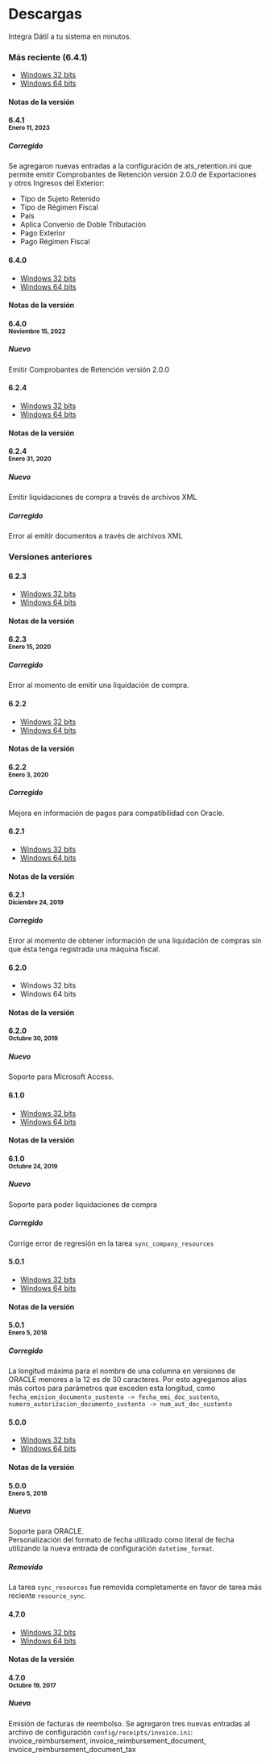 
# Descargas

Integra Dátil a tu sistema en minutos.

### Más reciente (6.4.1)

- [Windows 32 bits](https://linkapp-installers.s3.us-west-2.amazonaws.com/Datil+LinkApp_6.4.1_32bit.exe)
- [Windows 64 bits](https://linkapp-installers.s3.us-west-2.amazonaws.com/Datil+LinkApp_6.4.1_64bit.exe)

#### Notas de la versión

#### <strong>6.4.1</strong><br><small><strong>Enero 11, 2023</strong></small>

##### Corregido
Se agregaron nuevas entradas a la configuración de ats_retention.ini que permite emitir Comprobantes de Retención versión 2.0.0 de Exportaciones y otros Ingresos del Exterior:
<ul>
    <li>Tipo de Sujeto Retenido</li>
    <li>Tipo de Régimen Fiscal</li>
    <li>País</li>
    <li>Aplica Convenio de Doble Tributación</li>
    <li>Pago Exterior</li>
    <li>Pago Régimen Fiscal</li>
</ul>

#### 6.4.0

- [Windows 32 bits](https://s3-us-west-2.amazonaws.com/linkapp-installers/Datil+LinkApp_6.4.0_32bit.exe)
- [Windows 64 bits](https://s3-us-west-2.amazonaws.com/linkapp-installers/Datil+LinkApp_6.4.0_64bit.exe)

#### Notas de la versión

#### <strong>6.4.0</strong><br><small><strong>Noviembre 15, 2022</strong></small>

##### Nuevo
Emitir Comprobantes de Retención versión 2.0.0

#### 6.2.4

- [Windows 32 bits](https://s3-us-west-2.amazonaws.com/linkapp-installers/Datil+LinkApp_6.2.4_32bit.exe)
- [Windows 64 bits](https://s3-us-west-2.amazonaws.com/linkapp-installers/Datil+LinkApp_6.2.4_64bit.exe)

#### Notas de la versión

#### <strong>6.2.4</strong><br><small><strong>Enero 31, 2020</strong></small>

##### Nuevo
Emitir liquidaciones de compra a través de archivos XML

##### Corregido
Error al emitir documentos a través de archivos XML

### Versiones anteriores

#### 6.2.3

- [Windows 32 bits](https://s3-us-west-2.amazonaws.com/linkapp-installers/Datil+LinkApp_6.2.3_32bit.exe)
- [Windows 64 bits](https://s3-us-west-2.amazonaws.com/linkapp-installers/Datil+LinkApp_6.2.3_64bit.exe)

#### Notas de la versión

#### <strong>6.2.3</strong><br><small><strong>Enero 15, 2020</strong></small>

##### Corregido
Error al momento de emitir una liquidación de compra.


#### 6.2.2

- [Windows 32 bits](https://s3-us-west-2.amazonaws.com/linkapp-installers/Datil+LinkApp_6.2.2_32bit.exe)
- [Windows 64 bits](https://s3-us-west-2.amazonaws.com/linkapp-installers/Datil+LinkApp_6.2.2_64bit.exe)

#### Notas de la versión

#### <strong>6.2.2</strong><br><small><strong>Enero 3, 2020</strong></small>

##### Corregido
Mejora en información de pagos para compatibilidad con Oracle.


#### 6.2.1

- [Windows 32 bits](https://s3-us-west-2.amazonaws.com/linkapp-installers/Datil+LinkApp_6.2.1_32bit.exe)
- [Windows 64 bits](https://s3-us-west-2.amazonaws.com/linkapp-installers/Datil+LinkApp_6.2.1_64bit.exe)

#### Notas de la versión

#### <strong>6.2.1</strong><br><small><strong>Diciembre 24, 2019</strong></small>

##### Corregido
Error al momento de obtener información de una liquidación de compras sin que ésta tenga registrada una máquina fiscal.


#### 6.2.0

- Windows 32 bits
- Windows 64 bits

#### Notas de la versión

#### <strong>6.2.0</strong><br><small><strong>Octubre 30, 2019</strong></small>

##### Nuevo
Soporte para Microsoft Access. 


#### 6.1.0

- [Windows 32 bits](https://s3-us-west-2.amazonaws.com/linkapp-installers/Datil+LinkApp_6.1.0_32bit_generic.exe)
- [Windows 64 bits](https://s3-us-west-2.amazonaws.com/linkapp-installers/Datil+LinkApp_6.1.0_64bit_generic.exe)

#### Notas de la versión

#### <strong>6.1.0</strong><br><small><strong>Octubre 24, 2019</strong></small>

##### Nuevo
Soporte para poder liquidaciones de compra

##### Corregido
Corrige error de regresión en la tarea `sync_company_resources`

#### 5.0.1

- [Windows 32 bits](https://s3-us-west-2.amazonaws.com/linkapp-installers/Datil+LinkApp_5.0.1_32bit.exe)
- [Windows 64 bits](https://s3-us-west-2.amazonaws.com/linkapp-installers/Datil+LinkApp_5.0.1_64bit.exe)

#### Notas de la versión

#### <strong>5.0.1</strong><br><small><strong>Enero 5, 2018</strong></small>

##### Corregido
La longitud máxima para el nombre de una columna en versiones de ORACLE menores
a la 12 es de 30 caracteres. Por esto agregamos alias más cortos para parámetros
que exceden esta longitud, como `fecha_emision_documento_sustento -> fecha_emi_doc_sustento`,
`numero_autorizacion_documento_sustento -> num_aut_doc_sustento`

#### 5.0.0

- [Windows 32 bits](https://s3-us-west-2.amazonaws.com/linkapp-installers/Datil+LinkApp_5.0.0_32bit.exe)
- [Windows 64 bits](https://s3-us-west-2.amazonaws.com/linkapp-installers/Datil+LinkApp_5.0.0_64bit.exe)

#### Notas de la versión

#### <strong>5.0.0</strong><br><small><strong>Enero 5, 2018</strong></small>

##### Nuevo
Soporte para ORACLE.<br/>
Personalización del formato de fecha utilizado como literal de fecha utilizando
la nueva entrada de configuración `datetime_format`.<br/>

##### Removido
La tarea `sync_resources` fue removida completamente en favor de tarea más
reciente `resource_sync`.


#### 4.7.0

- [Windows 32 bits](https://s3-us-west-2.amazonaws.com/linkapp-installers/Datil+LinkApp_4.7.0_32bit.exe)
- [Windows 64 bits](https://s3-us-west-2.amazonaws.com/linkapp-installers/Datil+LinkApp_4.7.0_64bit.exe)

#### Notas de la versión

#### <strong>4.7.0</strong><br><small><strong>Octubre 19, 2017</strong></small>

##### Nuevo
Emisión de facturas de reembolso. Se agregaron tres nuevas entradas al archivo
de configuración `config/receipts/invoice.ini`: invoice_reimbursement,
invoice_reimbursement_document, invoice_reimbursement_document_tax

